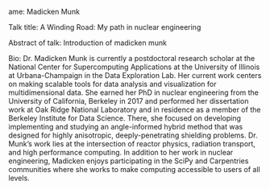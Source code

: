 ame: Madicken Munk

Talk title:  A Winding Road: My path in nuclear engineering

Abstract of talk: 
Introduction of madicken munk

Bio: 
Dr. Madicken Munk is currently a postdoctoral research scholar at the National Center for Supercomputing Applications at the University of Illinois at Urbana-Champaign in the Data Exploration Lab. Her current work centers on making scalable tools for data analysis and visualization for multidimensional data. She earned her PhD in nuclear engineering from the University of California, Berkeley in 2017 and performed her dissertation work at Oak Ridge National Laboratory and in residence as a member of the Berkeley Institute for Data Science. There, she focused on developing implementing and studying an angle-informed hybrid method that was designed for highly anisotropic, deeply-penetrating shielding problems. Dr. Munk’s work lies at the intersection of reactor physics, radiation transport, and high performance computing. In addition to her work in nuclear engineering, Madicken enjoys participating in the SciPy and Carpentries communities where she works to make computing accessible to users of all levels. 
